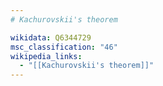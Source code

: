 ```yaml
---
# Kachurovskii's theorem

wikidata: Q6344729
msc_classification: "46"
wikipedia_links:
  - "[[Kachurovskii's theorem]]"
---
```

